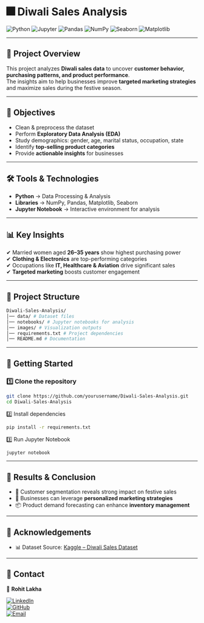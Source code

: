# 🎆 Diwali Sales Analysis

![Python](https://img.shields.io/badge/Python-3.8+-blue.svg?logo=python)  ![Jupyter](https://img.shields.io/badge/Notebook-Jupyter-orange.svg?logo=jupyter)  ![Pandas](https://img.shields.io/badge/Library-Pandas-150458.svg?logo=pandas)  ![NumPy](https://img.shields.io/badge/Library-NumPy-013243.svg?logo=numpy)  ![Seaborn](https://img.shields.io/badge/Library-Seaborn-0E5C6E.svg)  ![Matplotlib](https://img.shields.io/badge/Library-Matplotlib-323330.svg)  

---

## 📌 Project Overview  
This project analyzes **Diwali sales data** to uncover **customer behavior, purchasing patterns, and product performance**.  
The insights aim to help businesses improve **targeted marketing strategies** and maximize sales during the festive season.  

---

## 🎯 Objectives  
- Clean & preprocess the dataset  
- Perform **Exploratory Data Analysis (EDA)**  
- Study demographics: gender, age, marital status, occupation, state  
- Identify **top-selling product categories**  
- Provide **actionable insights** for businesses  

---

## 🛠️ Tools & Technologies  
- **Python** → Data Processing & Analysis  
- **Libraries** → NumPy, Pandas, Matplotlib, Seaborn  
- **Jupyter Notebook** → Interactive environment for analysis  

---

## 📊 Key Insights  
✔ Married women aged **26–35 years** show highest purchasing power  
✔ **Clothing & Electronics** are top-performing categories  
✔ Occupations like **IT, Healthcare & Aviation** drive significant sales  
✔ **Targeted marketing** boosts customer engagement  

---

## 📂 Project Structure  
```bash
Diwali-Sales-Analysis/
│── data/ # Dataset files
│── notebooks/ # Jupyter notebooks for analysis
│── images/ # Visualization outputs
│── requirements.txt # Project dependencies
│── README.md # Documentation
```
---

## 🚀 Getting Started  

### 1️⃣ Clone the repository  
```bash
git clone https://github.com/yourusername/Diwali-Sales-Analysis.git
cd Diwali-Sales-Analysis
```
2️⃣ Install dependencies
```bash
pip install -r requirements.txt
```

3️⃣ Run Jupyter Notebook
```bash
jupyter notebook
```

---

## 📌 Results & Conclusion  

- 🎯 Customer segmentation reveals strong impact on festive sales  
- 🎨 Businesses can leverage **personalized marketing strategies**  
- 📦 Product demand forecasting can enhance **inventory management**  

---

## 🙌 Acknowledgements  

- 📊 Dataset Source: [Kaggle – Diwali Sales Dataset](https://www.kaggle.com)  

---

## 📧 Contact  

👤 **Rohit Lakha**  

[![LinkedIn](https://img.shields.io/badge/LinkedIn-Connect-blue?logo=linkedin)](https://www.linkedin.com/in/rohitlakha)  
[![GitHub](https://img.shields.io/badge/GitHub-Follow-black?logo=github)](https://github.com/rohitlakha)  
[![Email](https://img.shields.io/badge/Email-Contact-red?logo=gmail)](mailto:rohitdataanalysis@gmail.com)  
